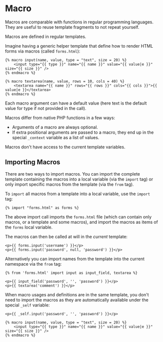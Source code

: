 Macro
=====

Macros are comparable with functions in regular programming languages. 
They are useful to reuse template fragments to not repeat yourself.

Macros are defined in regular templates.

Imagine having a generic helper template that define how to render HTML forms via macros (called `forms.html`):

```twig
{% macro input(name, value, type = "text", size = 20) %}
    <input type="{{ type }}" name="{{ name }}" value="{{ value|e }}" size="{{ size }}" />
{% endmacro %}

{% macro textarea(name, value, rows = 10, cols = 40) %}
    <textarea name="{{ name }}" rows="{{ rows }}" cols="{{ cols }}">{{ value|e }}</textarea>
{% endmacro %}
```

Each macro argument can have a default value (here text is the default value for type if not provided in the call).

Macros differ from native PHP functions in a few ways:

* Arguments of a macro are always optional.
* If extra positional arguments are passed to a macro, they end up in the special `_context` variable as a list of values.

Macros don't have access to the current template variables.

Importing Macros
----------------

There are two ways to import macros. 
You can import the complete template containing the macros into a local variable (via the `import` tag) 
or only import specific macros from the template (via the `from` tag).

To `import` all macros from a template into a local variable, use the `import` tag:

```twig
{% import "forms.html" as forms %}
```

The above import call imports the `forms.html` file (which can contain only macros, or a template and some macros), 
and import the macros as items of the `forms` local variable.

The macros can then be called at will in the _current_ template:

```twig
<p>{{ forms.input('username') }}</p>
<p>{{ forms.input('password', null, 'password') }}</p>
```

Alternatively you can import names from the template into the current namespace via the `from` tag:

```twig
{% from 'forms.html' import input as input_field, textarea %}

<p>{{ input_field('password', '', 'password') }}</p>
<p>{{ textarea('comment') }}</p>
```

When macro usages and definitions are in the same template, 
you don't need to import the macros as they are automatically available under the special `_self` variable:

```twig
<p>{{ _self.input('password', '', 'password') }}</p>

{% macro input(name, value, type = "text", size = 20) %}
    <input type="{{ type }}" name="{{ name }}" value="{{ value|e }}" size="{{ size }}" />
{% endmacro %}
```